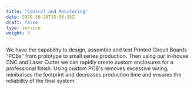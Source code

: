 ```yaml
---
title: "Control and Monitoring"
date: 2020-10-26T15:06:35Z
draft: false
type: service
weight: 5
---
```


We have the capability to design, assemble and test Printed Circuit Boards “PCBs” from prototype to small series production. Then using our in-house CNC and Laser Cutter we can rapidly create custom enclosures for a professional finish.
Using custom PCB's removes excessive wiring, miniturises the footprint and decreases production time and ensures the reliability of the final system.
